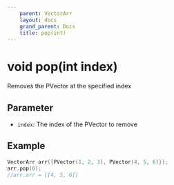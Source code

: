 ```yaml
---
    parent: VectorArr
    layout: docs
    grand_parent: Docs
    title: pop(int)
---
```

# void pop(int index)
Removes the PVector at the specified index

## Parameter
- `index`: The index of the PVector to remove

## Example
```cpp
VectorArr arr({PVector(1, 2, 3), PVector(4, 5, 6)});
arr.pop(0);
//arr.arr = [[4, 5, 6]]
```